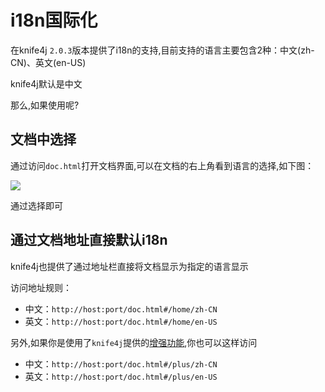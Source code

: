 # i18n国际化

在knife4j `2.0.3`版本提供了i18n的支持,目前支持的语言主要包含2种：中文(zh-CN)、英文(en-US)

knife4j默认是中文

那么,如果使用呢?

## 文档中选择

通过访问`doc.html`打开文档界面,可以在文档的右上角看到语言的选择,如下图：

![](/knife4j/images/knife4j/i18n.png)

通过选择即可

## 通过文档地址直接默认i18n

knife4j也提供了通过地址栏直接将文档显示为指定的语言显示

访问地址规则：

- 中文：`http://host:port/doc.html#/home/zh-CN`
- 英文：`http://host:port/doc.html#/home/en-US`

另外,如果你是使用了`knife4j`提供的[增强功能](autoEnableKnife4j.md),你也可以这样访问


- 中文：`http://host:port/doc.html#/plus/zh-CN`
- 英文：`http://host:port/doc.html#/plus/en-US`
